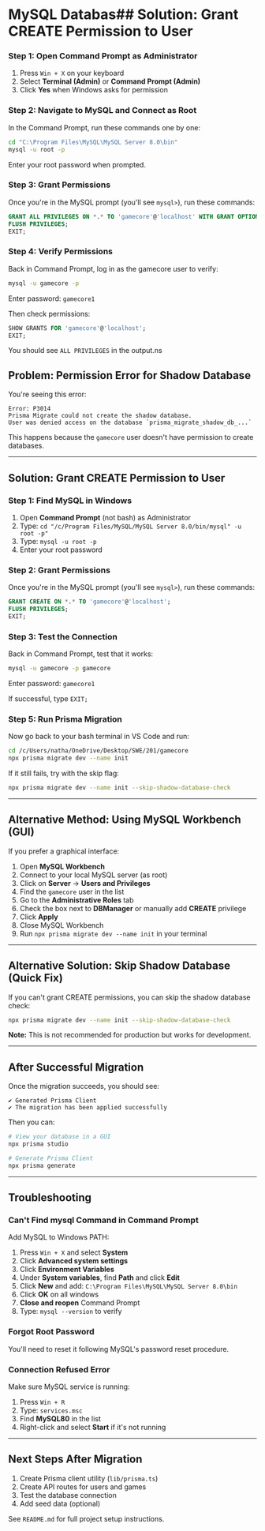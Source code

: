 # MySQL Databas## Solution: Grant CREATE Permission to User

### Step 1: Open Command Prompt as Administrator

1. Press `Win + X` on your keyboard
2. Select **Terminal (Admin)** or **Command Prompt (Admin)**
3. Click **Yes** when Windows asks for permission

### Step 2: Navigate to MySQL and Connect as Root

In the Command Prompt, run these commands one by one:

```cmd
cd "C:\Program Files\MySQL\MySQL Server 8.0\bin"
mysql -u root -p
```

Enter your root password when prompted.

### Step 3: Grant Permissions

Once you're in the MySQL prompt (you'll see `mysql>`), run these commands:

```sql
GRANT ALL PRIVILEGES ON *.* TO 'gamecore'@'localhost' WITH GRANT OPTION;
FLUSH PRIVILEGES;
EXIT;
```

### Step 4: Verify Permissions

Back in Command Prompt, log in as the gamecore user to verify:

```cmd
mysql -u gamecore -p
```

Enter password: `gamecore1`

Then check permissions:

```sql
SHOW GRANTS FOR 'gamecore'@'localhost';
EXIT;
```

You should see `ALL PRIVILEGES` in the output.ns

## Problem: Permission Error for Shadow Database

You're seeing this error:
```
Error: P3014
Prisma Migrate could not create the shadow database. 
User was denied access on the database `prisma_migrate_shadow_db_...`
```

This happens because the `gamecore` user doesn't have permission to create databases.

---

## Solution: Grant CREATE Permission to User

### Step 1: Find MySQL in Windows

1. Open **Command Prompt** (not bash) as Administrator
2. Type: `cd "/c/Program Files/MySQL/MySQL Server 8.0/bin/mysql" -u root -p"`
3. Type: `mysql -u root -p`
4. Enter your root password

### Step 2: Grant Permissions

Once you're in the MySQL prompt (you'll see `mysql>`), run these commands:

```sql
GRANT CREATE ON *.* TO 'gamecore'@'localhost';
FLUSH PRIVILEGES;
EXIT;
```

### Step 3: Test the Connection

Back in Command Prompt, test that it works:

```cmd
mysql -u gamecore -p gamecore
```

Enter password: `gamecore1`

If successful, type `EXIT;`

### Step 5: Run Prisma Migration

Now go back to your bash terminal in VS Code and run:

```bash
cd /c/Users/natha/OneDrive/Desktop/SWE/201/gamecore
npx prisma migrate dev --name init
```

If it still fails, try with the skip flag:

```bash
npx prisma migrate dev --name init --skip-shadow-database-check
```

---

## Alternative Method: Using MySQL Workbench (GUI)

If you prefer a graphical interface:

1. Open **MySQL Workbench**
2. Connect to your local MySQL server (as root)
3. Click on **Server** → **Users and Privileges**
4. Find the `gamecore` user in the list
5. Go to the **Administrative Roles** tab
6. Check the box next to **DBManager** or manually add **CREATE** privilege
7. Click **Apply**
8. Close MySQL Workbench
9. Run `npx prisma migrate dev --name init` in your terminal

---

## Alternative Solution: Skip Shadow Database (Quick Fix)

If you can't grant CREATE permissions, you can skip the shadow database check:

```bash
npx prisma migrate dev --name init --skip-shadow-database-check
```

**Note:** This is not recommended for production but works for development.

---

## After Successful Migration

Once the migration succeeds, you should see:

```
✔ Generated Prisma Client
✔ The migration has been applied successfully
```

Then you can:

```bash
# View your database in a GUI
npx prisma studio

# Generate Prisma Client
npx prisma generate
```

---

## Troubleshooting

### Can't Find mysql Command in Command Prompt

Add MySQL to Windows PATH:

1. Press `Win + X` and select **System**
2. Click **Advanced system settings**
3. Click **Environment Variables**
4. Under **System variables**, find **Path** and click **Edit**
5. Click **New** and add: `C:\Program Files\MySQL\MySQL Server 8.0\bin`
6. Click **OK** on all windows
7. **Close and reopen** Command Prompt
8. Type: `mysql --version` to verify

### Forgot Root Password

You'll need to reset it following MySQL's password reset procedure.

### Connection Refused Error

Make sure MySQL service is running:

1. Press `Win + R`
2. Type: `services.msc`
3. Find **MySQL80** in the list
4. Right-click and select **Start** if it's not running

---

## Next Steps After Migration

1. Create Prisma client utility (`lib/prisma.ts`)
2. Create API routes for users and games
3. Test the database connection
4. Add seed data (optional)

See `README.md` for full project setup instructions.
